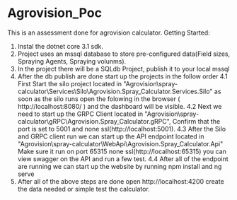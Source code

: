 # Agrovision_Poc

This is an assessment done for agrovision calculator.
Getting Started:
1. Instal the dotnet core 3.1 sdk.
2. Project uses an mssql database to store pre-configured data(Field sizes, Spraying Agents, Spraying volunms).
3. In the project there will be a SQLdb Project, publish it to your local mssql
4. After the db publish are done start up the projects in the follow order
  4.1 First Start the silo project located in "Agrovision\spray-calculator\Services\Silo\Agrovision.Spray_Calculator.Services.Silo"
  as soon as the silo runs open the folowing in the browser ( http://localhost:8080/ ) and the dashboard will be visible.
  4.2 Next we need to start up the GRPC Client located in "Agrovision\spray-calculator\gRPC\Agrovision.Spray_Calculator.gRPC", Confirm       that the port is set to 5001 and none ssl(http://localhost:5001).
  4.3 After the Silo and GRPC client run we can start up the API endpoint located in 
  "Agrovision\spray-calculator\WebApi\Agrovision.Spray_Calculator.Api" Make sure it run on port 65315 none ssl(http://localhost:65315)
  you can view swagger on the API and run a few test.
  4.4 After all of the endpoint are running we can start up the website by running npm install and ng serve
5. After all of the above steps are done open http://localhost:4200 create the data needed or simple test the calculator.
  
